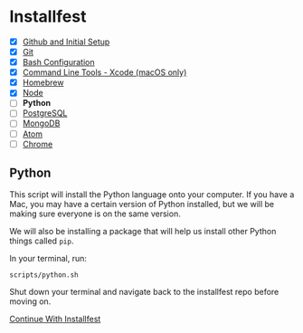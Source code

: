 # Installfest

- [x] [Github and Initial Setup](github.md)
- [x] [Git](git.md)
- [x] [Bash Configuration](bash.md)
- [x] [Command Line Tools - Xcode (macOS only)](command_line_tools.md)
- [x] [Homebrew](homebrew.md)
- [x] [Node](node.md)
- [ ] **Python**
- [ ] [PostgreSQL](postgres.md)
- [ ] [MongoDB](mongodb.md)
- [ ] [Atom](atom.md)
- [ ] [Chrome](chrome.md)

## Python

This script will install the Python language onto your computer. If you have a Mac, you may have a certain version of Python installed, but we will be making sure everyone is on the same version.

We will also be installing a package that will help us install other Python things called `pip`. 

In your terminal, run:

```
scripts/python.sh
```

Shut down your terminal and navigate back to the installfest repo before moving on.

[Continue With Installfest](postgres.md)
